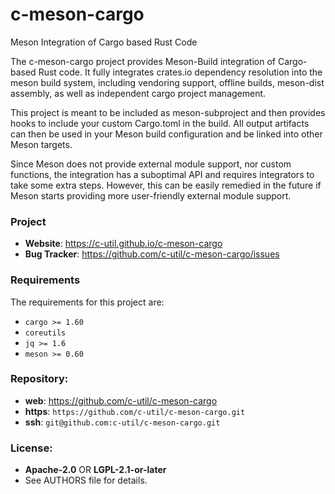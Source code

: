 c-meson-cargo
=============

Meson Integration of Cargo based Rust Code

The c-meson-cargo project provides Meson-Build integration of Cargo-based Rust
code. It fully integrates crates.io dependency resolution into the meson build
system, including vendoring support, offline builds, meson-dist assembly, as
well as independent cargo project management.

This project is meant to be included as meson-subproject and then provides
hooks to include your custom Cargo.toml in the build. All output artifacts can
then be used in your Meson build configuration and be linked into other Meson
targets.

Since Meson does not provide external module support, nor custom functions, the
integration has a suboptimal API and requires integrators to take some extra
steps. However, this can be easily remedied in the future if Meson starts
providing more user-friendly external module support.

### Project

 * **Website**: <https://c-util.github.io/c-meson-cargo>
 * **Bug Tracker**: <https://github.com/c-util/c-meson-cargo/issues>

### Requirements

The requirements for this project are:

 * `cargo >= 1.60`
 * `coreutils`
 * `jq >= 1.6`
 * `meson >= 0.60`

### Repository:

 - **web**:   <https://github.com/c-util/c-meson-cargo>
 - **https**: `https://github.com/c-util/c-meson-cargo.git`
 - **ssh**:   `git@github.com:c-util/c-meson-cargo.git`

### License:

 - **Apache-2.0** OR **LGPL-2.1-or-later**
 - See AUTHORS file for details.
